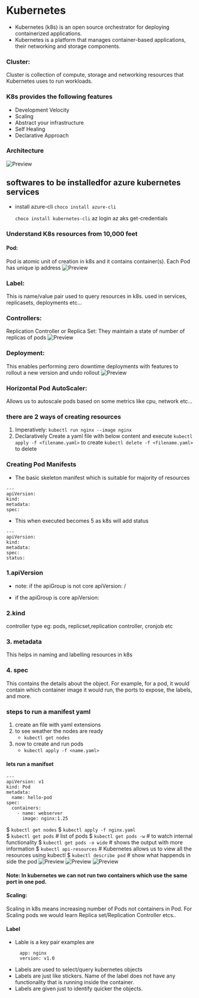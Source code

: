 # Kubernetes

* Kubernetes (k8s) is an open source orchestrator for deploying containerized applications.
* Kubernetes is a platform that manages container-based applications, their networking and storage components.

### Cluster: 
Cluster is collection of compute, storage and networking resources that Kubernetes uses to run workloads.

### K8s provides the following features
  * Development Velocity
  * Scaling
  * Abstract your infrastructure
  * Self Healing
  * Declarative Approach

### Architecture
![Preview](./Image/kubernetes15.webp)

## softwares to be installedfor azure kubernetes services

- install azure-cli
  `choco install azure-cli`

   `choco install kubernetes-cli`
   az login
   az aks get-credentials
   





### Understand K8s resources from 10,000 feet
#### Pod:
 Pod is atomic unit of creation in k8s and it contains container(s). Each Pod has unique ip address
![Preview](./Image/kubernetes16.PNG)

### Label: 
This is name/value pair used to query resources in k8s. used in services, replicasets, deployments etc…

### Controllers:
Replication Controller or Replica Set: They maintain a state of number of replicas of pods
![Preview](./Image/kubernetes17.PNG)

### Deployment:
This enables performing zero downtime deployments with features to rollout a new version and undo rollout
![Preview](./Image/kubernetes18.PNG)

### Horizontal Pod AutoScaler:
Allows us to autoscale pods based on some metrics like cpu, network etc…

### there are 2 ways of creating resources
1. Imperatively: 
     `kubectl run nginx --image nginx`
2. Declaratively
     Create a yaml file with below content and execute
     `kubectl apply -f <filename.yaml>`    to create 
     `kubectl delete -f <filename.yaml>`   to delete
### Creating Pod Manifests
* The basic skeleton manifest which is suitable for majority of resources

```
---
apiVersion:
kind:
metadata:
spec:
```
* This when executed becomes 5 as k8s will add status

```
---
apiVersion:
kind:
metadata:
spec:
status:
```

### 1.apiVersion
 - note: if the apiGroup is not core
apiVersion: <apiGroup>/<version>

 - if the apiGroup is core
apiVersion: <version>

### 2.kind
controller type eg: pods, replicset,replication controller, cronjob etc

### 3. metadata
This helps in naming and labelling resources in k8s

### 4. spec
This contains the details about the object. For example, for a pod, it would contain which container image it would run, the ports to expose, the labels, and more.

### steps to run a manifest yaml

1. create an file with yaml extensions
2. to see weather the nodes are ready 
   * `kubectl get nodes`
3. now to create and run pods
   * `kubectl apply -f <name.yaml>`
#### lets run a manifset
```
---
apiVersion: v1
kind: Pod
metadata:
  name: hello-pod
spec:
  containers:
    - name: webserver
      image: nginx:1.25
```
$ `kubectl get nodes`
$ `kubectl apply -f nginx.yaml`  
$ `kubectl get pods`          # list of pods
$ `kubectl get pods -w`       # to watch internal functionality
$ `kubectl get pods -o wide`  # shows the output with more information
$ `kubectl api-resources`     # Kubernetes allows us to view all the resources using kubectl
$ `kubectl describe pod`      # show what happends in side the pod
![Preview](./Image/kubernetes19.PNG)
![Preview](./Image/kubernetes20.PNG)
![Preview](./Image/kubernetes21.PNG)


#### Note: In kubernetes we can not run two containers which use the same port in one pod.

#### Scaling: 
Scaling in k8s means increasing number of Pods not containers in Pod. For Scaling pods we would learn Replica set/Replication Controller etcs..

#### Label
* Lable is a key pair examples are
```
     app: nginx
     version: v1.0
```
* Labels are used to select/query kubernetes objects
* Labels are just like stickers. Name of the label does not have any functionality that is running inside the container.
* Labels are given just to identify quicker the objects.



















